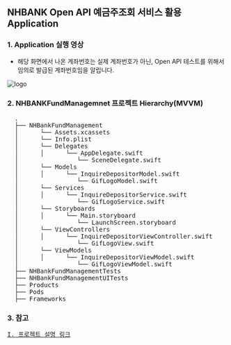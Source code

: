 ## NHBANK Open API 예금주조회 서비스 활용 Application

### 1. Application 실행 영상
* 해당 화면에서 나온 계좌번호는 실제 계좌번호가 아닌, Open API 테스트를 위해서 임의로 발급된 계좌번호임을 알립니다.

![logo](https://user-images.githubusercontent.com/77099686/129606615-b624ecee-00ec-4607-bfed-0678f30f10ed.gif)

### 2. NHBANKFundManagemnet 프로젝트 Hierarchy(MVVM)
<pre>
  .
  ├── NHBankFundManagement 
  │      └── Assets.xcassets
  │      └── Info.plist
  │      └── Delegates
  │      │      └── AppDelegate.swift
  │                └── SceneDelegate.swift
  │      └── Models
  │      │      └── InquireDepositorModel.swift
  │                └── GifLogoModel.swift
  │      └── Services
  │      │      └── InquireDepositorService.swift
  │                └── GifLogoService.swift
  │      └── Storyboards
  │      │      └── Main.storyboard
  │                └── LaunchScreen.storyboard
  │      └── ViewControllers
  │      │      └── InquireDepositorViewController.swift
  │                └── GifLogoView.swift
  │      └── ViewModels
  │      │      └── InquireDepositorViewModel.swift
  │                └── GifLogoViewModel.swift
  ├── NHBankFundManagementTests
  ├── NHBankFundManagementUITests
  ├── Products            
  ├── Pods
  ├── Frameworks
</pre>

### 3. 참고
<pre><a href = "https://youngjaelee.tistory.com/4?category=1008934">I. 프로젝트 설명 링크</a></pre>





